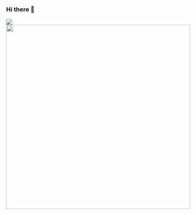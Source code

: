 ### Hi there 👋

<a href="https://www.linkedin.com/in/yury-valentinasov-5a8898230"><img src="https://img.shields.io/badge/LinkedIn-blue?logo=linkedin&logoColor=white"/></a>
<img src="https://shields.io/badge/Android-green?logo=android&logoColor=white" width="500"/>
